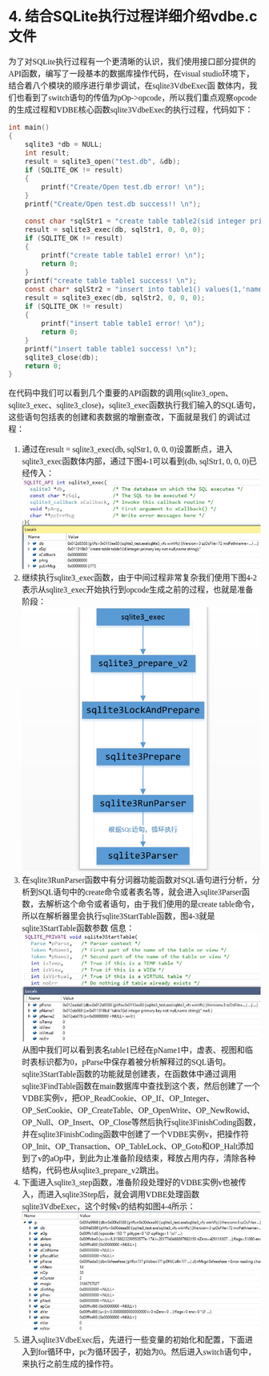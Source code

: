 # 4.	结合SQLite执行过程详细介绍vdbe.c文件
<font face="微软雅黑" size="3px">

为了对SQLite执行过程有一个更清晰的认识，我们使用接口部分提供的API函数，编写了一段基本的数据库操作代码，在visual studio环境下，结合着八个模块的顺序进行单步调试，在sqlite3VdbeExec函  数体内，我们也看到了switch语句的传值为pOp->opcode，所以我们重点观察opcode的生成过程和VDBE核心函数sqlite3VdbeExec的执行过程，代码如下：
```c
int main()
{
	sqlite3 *db = NULL;
	int result;
	result = sqlite3_open("test.db", &db);
	if (SQLITE_OK != result)
	{
		printf("Create/Open test.db error! \n");
	}
	printf("Create/Open test.db success!! \n");

	const char *sqlStr1 = "create table table2(sid integer primary key not null,age string);";
	result = sqlite3_exec(db, sqlStr1, 0, 0, 0);
	if (SQLITE_OK != result)
	{
		printf("create table table1 error! \n");
		return 0;
	}
	printf("create table table1 success! \n");
	const char* sqlStr2 = "insert into table1() values(1,'name1');";
	result = sqlite3_exec(db, sqlStr2, 0, 0, 0);
	if (SQLITE_OK != result)
	{
		printf("insert table table1 error! \n");
		return 0;
	}
	printf("insert table table1 success! \n");
	sqlite3_close(db);
	return 0;
}

```
在代码中我们可以看到几个重要的API函数的调用(sqlite3_open、sqlite3_exec、sqlite3_close)，sqlite3_exec函数执行我们输入的SQL语句，这些语句包括表的创建和表数据的增删查改，下面就是我们  的调试过程：
1. 通过在result = sqlite3_exec(db, sqlStr1, 0, 0, 0)设置断点，进入sqlite3_exec函数体内部，通过下图4-1可以看到(db, sqlStr1, 0, 0, 0)已经传入：
![](4-1.jpg)
2. 继续执行sqlite3_exec函数，由于中间过程非常复杂我们使用下图4-2表示从sqlite3_exec开始执行到opcode生成之前的过程，也就是准备阶段：
![](4-2.jpg)
3. 在sqlite3RunParser函数中有分词器功能函数对SQL语句进行分析，分析到SQL语句中的create命令或者表名等，就会进入sqlite3Parser函数，去解析这个命令或者语句，由于我们使用的是create table命令，所以在解析器里会执行sqlite3StartTable函数，图4-3就是sqlite3StartTable函数参数  信息：
![](4-3.jpg)
从图中我们可以看到表名table1已经在pName1中，虚表、视图和临时表标识都为0，pParse中保存着被分析解释过的SQL语句。sqlite3StartTable函数的功能就是创建表，在函数体中通过调用sqlite3FindTable函数在main数据库中查找到这个表，然后创建了一个VDBE实例v，把OP_ReadCookie、OP_If、OP_Integer、OP_SetCookie、OP_CreateTable、OP_OpenWrite、OP_NewRowid、OP_Null、OP_Insert、OP_Close等然后执行sqlite3FinishCoding函数，并在sqlite3FinishCoding函数中创建了一个VDBE实例v，把操作符OP_Init、OP_Transaction、OP_TableLock、OP_Goto和OP_Halt添加到了v的aOp中，到此为止准备阶段结束，释放占用内存，清除各种结构，代码也从sqlite3_prepare_v2跳出。
4. 下面进入sqlite3_step函数，准备阶段处理好的VDBE实例v也被传入，而进入sqlite3Step后，就会调用VDBE处理函数sqlite3VdbeExec，这个时候v的结构如图4-4所示：
![](4-4.jpg)
5. 进入sqlite3VdbeExec后，先进行一些变量的初始化和配置，下面进入到for循环中，pc为循环因子，初始为0。然后进入switch语句中，来执行之前生成的操作符。

